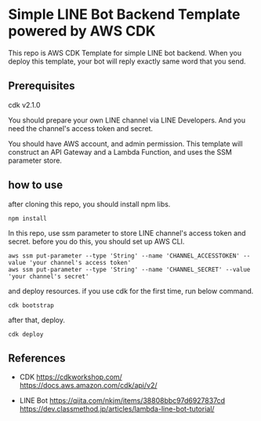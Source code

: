 # Simple LINE Bot Backend Template powered by AWS CDK
This repo is AWS CDK Template for simple LINE bot backend.
When you deploy this template, your bot will reply exactly same word that you send.

## Prerequisites

cdk v2.1.0

You should prepare your own LINE channel via LINE Developers.
And you need the channel's access token and secret.

You should have AWS account, and admin permission.
This template will construct an API Gateway and a Lambda Function, and uses the SSM parameter store.

## how to use

after cloning this repo, you should install npm libs.
```
npm install
```

In this repo, use ssm parameter to store LINE channel's access token and secret.
before you do this, you should set up AWS CLI.
```
aws ssm put-parameter --type 'String' --name 'CHANNEL_ACCESSTOKEN' --value 'your channel's access token'
aws ssm put-parameter --type 'String' --name 'CHANNEL_SECRET' --value 'your channel's secret'
```

and deploy resources.
if you use cdk for the first time, run below command.
```
cdk bootstrap
```

after that, deploy.
```
cdk deploy
```

## References
- CDK
https://cdkworkshop.com/  
https://docs.aws.amazon.com/cdk/api/v2/

- LINE Bot
https://qiita.com/nkjm/items/38808bbc97d6927837cd  
https://dev.classmethod.jp/articles/lambda-line-bot-tutorial/
